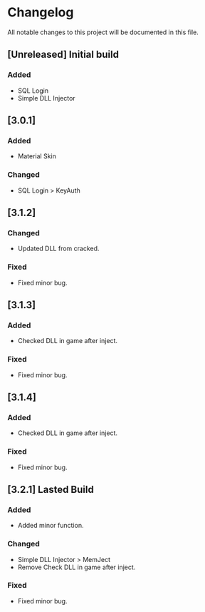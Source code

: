 # Changelog
All notable changes to this project will be documented in this file.
 
## [Unreleased] Initial build
 
### Added
- SQL Login
- Simple DLL Injector  
 
## [3.0.1]
 
### Added
- Material Skin

### Changed  
- SQL Login > KeyAuth

## [3.1.2]
 
### Changed  
- Updated DLL from cracked.

### Fixed
- Fixed minor bug.

## [3.1.3]
 
### Added
- Checked DLL in game after inject.

### Fixed
- Fixed minor bug.

## [3.1.4]
 
### Added
- Checked DLL in game after inject. 

### Fixed
- Fixed minor bug.

## [3.2.1] Lasted Build
 
### Added
- Added minor function.

### Changed 
- Simple DLL Injector > MemJect 
- Remove Check DLL in game after inject.

### Fixed
- Fixed minor bug. 
 
